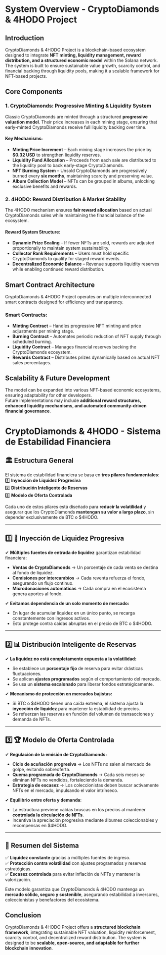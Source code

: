# System Overview - CryptoDiamonds & 4HODO Project  

## Introduction  
CryptoDiamonds & 4HODO Project is a blockchain-based ecosystem designed to integrate **NFT minting, liquidity management, reward distribution, and a structured economic model** within the Solana network. The system is built to ensure sustainable value growth, scarcity control, and financial backing through liquidity pools, making it a scalable framework for NFT-based projects.  

## Core Components  

### 1. **CryptoDiamonds: Progressive Minting & Liquidity System**  
Classic CryptoDiamonds are minted through a structured **progressive valuation model**. Their price increases in each mining stage, ensuring that early-minted CryptoDiamonds receive full liquidity backing over time.  

#### Key Mechanisms:  
- **Minting Price Increment** – Each mining stage increases the price by **$0.32 USD** to strengthen liquidity reserves.  
- **Liquidity Fund Allocation** – Proceeds from each sale are distributed to the liquidity pool to back early-stage CryptoDiamonds.  
- **NFT Burning System** – Unsold CryptoDiamonds are progressively burned every **six months**, maintaining scarcity and preserving value.  
- **Album Collection Model** – NFTs can be grouped in albums, unlocking exclusive benefits and rewards.  

### 2. **4HODO: Reward Distribution & Market Stability**  
The 4HODO mechanism ensures **fair reward allocation** based on actual CryptoDiamonds sales while maintaining the financial balance of the ecosystem.  

#### Reward System Structure:  
- **Dynamic Prize Scaling** – If fewer NFTs are sold, rewards are adjusted proportionally to maintain system sustainability.  
- **Collector Rank Requirements** – Users must hold specific CryptoDiamonds to qualify for staged reward events.  
- **Decentralized Economic Balance** – Revenue supports liquidity reserves while enabling continued reward distribution.  

## Smart Contract Architecture  
CryptoDiamonds & 4HODO Project operates on multiple interconnected smart contracts designed for efficiency and transparency.  

### Smart Contracts:  
- **Minting Contract** – Handles progressive NFT minting and price adjustments per mining stage.  
- **Burning Contract** – Automates periodic reduction of NFT supply through scheduled burning.  
- **Liquidity Contract** – Manages financial reserves backing the CryptoDiamonds ecosystem.  
- **Rewards Contract** – Distributes prizes dynamically based on actual NFT sales percentages.  

## Scalability & Future Development  
The model can be expanded into various NFT-based economic ecosystems, ensuring adaptability for other developers.  
Future implementations may include **additional reward structures, enhanced liquidity mechanisms, and automated community-driven financial governance**.  
# CryptoDiamonds & 4HODO - Sistema de Estabilidad Financiera  

## 🏛️ Estructura General  
El sistema de estabilidad financiera se basa en **tres pilares fundamentales**:  
1️⃣ **Inyección de Liquidez Progresiva**  
2️⃣ **Distribución Inteligente de Reservas**  
3️⃣ **Modelo de Oferta Controlada**  

Cada uno de estos pilares está diseñado para **reducir la volatilidad** y asegurar que los CryptoDiamonds **mantengan su valor a largo plazo**, sin depender exclusivamente de BTC o $4HODO.  

---

## 1️⃣ 🔁 Inyección de Liquidez Progresiva  
✔ **Múltiples fuentes de entrada de liquidez** garantizan estabilidad financiera:  
- **Ventas de CryptoDiamonds** → Un porcentaje de cada venta se destina al fondo de liquidez.  
- **Comisiones por intercambios** → Cada reventa refuerza el fondo, asegurando un flujo continuo.  
- **Microdonaciones automáticas** → Cada compra en el ecosistema genera aportes al fondo.  

✔ **Evitamos dependencia de un solo momento de mercado:**  
- En lugar de acumular liquidez en un único punto, se recarga constantemente con ingresos activos.  
- Esto protege contra caídas abruptas en el precio de BTC o $4HODO.  

---

## 2️⃣ 📊 Distribución Inteligente de Reservas  
✔ **La liquidez no está completamente expuesta a la volatilidad:**  
- Se establece un **porcentaje fijo** de reserva para evitar drásticas fluctuaciones.  
- Se aplican **ajustes programados** según el comportamiento del mercado.  
- Se usa un **sistema escalonado** para liberar fondos estratégicamente.  

✔ **Mecanismo de protección en mercados bajistas:**  
- Si BTC o $4HODO tienen una caída extrema, el sistema ajusta la **inyección de liquidez** para mantener la estabilidad de precios.  
- Se refuerzan las reservas en función del volumen de transacciones y demanda de NFTs.  

---

## 3️⃣ 🏆 Modelo de Oferta Controlada  
✔ **Regulación de la emisión de CryptoDiamonds:**  
- **Ciclo de acuñación progresiva** → Los NFTs no salen al mercado de golpe, evitando sobreoferta.  
- **Quema programada de CryptoDiamonds** → Cada seis meses se eliminan NFTs no vendidos, fortaleciendo la demanda.  
- **Estrategia de escasez** → Los coleccionistas deben buscar activamente NFTs en el mercado, impulsando el valor intrínseco.  

✔ **Equilibrio entre oferta y demanda:**  
- La estructura previene caídas bruscas en los precios al mantener **controlada la circulación de NFTs**.  
- Incentiva la apreciación progresiva mediante álbumes coleccionables y recompensas en $4HODO.  

---

## 🔎 **Resumen del Sistema**  
✅ **Liquidez constante** gracias a múltiples fuentes de ingreso.  
✅ **Protección contra volatilidad** con ajustes programados y reservas estratégicas.  
✅ **Escasez controlada** para evitar inflación de NFTs y mantener la valorización.  

Este modelo garantiza que CryptoDiamonds & 4HODO mantenga un **mercado sólido, seguro y sostenible**, asegurando estabilidad a inversores, coleccionistas y benefactores del ecosistema.  

## Conclusion  
CryptoDiamonds & 4HODO Project offers a **structured blockchain framework**, integrating sustainable NFT valuation, liquidity reinforcement, scarcity control, and decentralized reward distribution. The system is designed to be **scalable, open-source, and adaptable for further blockchain innovation**.  
